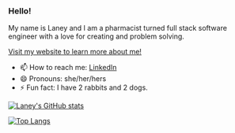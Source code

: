 ### Hello!

My name is Laney and I am a pharmacist turned full stack software engineer with a love for creating and problem solving.

[Visit my website to learn more about me!](laneyluong.com)

- 📫 How to reach me: [LinkedIn](https://www.linkedin.com/in/laneyluong/)
- 😄 Pronouns: she/her/hers
- ⚡ Fun fact: I have 2 rabbits and 2 dogs. 



[![Laney's GitHub stats](https://github-readme-stats.vercel.app/api?username=laneyNL&theme=nord)](https://github.com/anuraghazra/github-readme-stats)

[![Top Langs](https://github-readme-stats.vercel.app/api/top-langs/?username=laneyNL&theme=nord)](https://github.com/anuraghazra/github-readme-stats)
